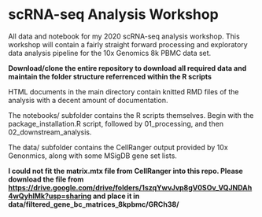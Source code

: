 # scRNA-seq Analysis Workshop
All data and notebook for my 2020 scRNA-seq analysis workshop. This workshop will contain a fairly straight forward processing and exploratory data analysis pipeline for the 10x Genomics 8k PBMC data set.

**Download/clone the entire repository to download all required data and maintain the folder structure referrenced within the R scripts**

HTML documents in the main directory contain knitted RMD files of the analysis with a decent amount of documentation.

The notebooks/ subfolder contains the R scripts themselves. Begin with the package_installation.R script, followed by 01_processing, and then 02_downstream_analysis.

The data/ subfolder contains the CellRanger output provided by 10x Genonmics, along with some MSigDB gene set lists.

**I could not fit the matrix.mtx file from CellRanger into this repo. Please download the file from https://drive.google.com/drive/folders/1szqYwvJvp8gV0SOv_VQJNDAh4wQyhlMk?usp=sharing and place it in data/filtered_gene_bc_matrices_8kpbmc/GRCh38/**


